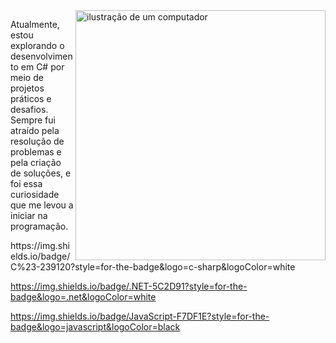 <img src="https://raw.githubusercontent.com/MicaelliMedeiros/micaellimedeiros/master/image/computer-illustration.png" alt="ilustração de um computador" min-width="400px" max-width="400px" width="400px" align="right">

<p align="left"> 
  Atualmente, estou explorando o desenvolvimento em C# por meio de projetos práticos e desafios. Sempre fui atraído pela resolução de problemas e pela criação de soluções, e foi essa curiosidade que me levou a iniciar na programação.
</p>

<p align="left">
  https://img.shields.io/badge/C%23-239120?style=for-the-badge&logo=c-sharp&logoColor=white

  https://img.shields.io/badge/.NET-5C2D91?style=for-the-badge&logo=.net&logoColor=white

  https://img.shields.io/badge/JavaScript-F7DF1E?style=for-the-badge&logo=javascript&logoColor=black

</p>
